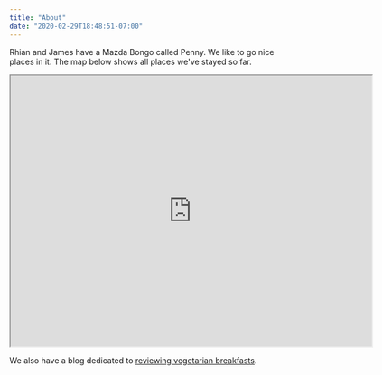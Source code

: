 ```yaml
---
title: "About"
date: "2020-02-29T18:48:51-07:00"
---
```


Rhian and James have a Mazda Bongo called Penny. We like to go nice places in it. The map below shows all places we've stayed so far. 

<iframe src="https://www.google.com/maps/d/u/0/embed?mid=1ztay7gRN7sE6wfjTh4fWZhDF8cPGkNgf" width="640" height="480"></iframe>

We also have a blog dedicated to [reviewing vegetarian breakfasts](https://quest-for-breakfast.netlify.com/).
